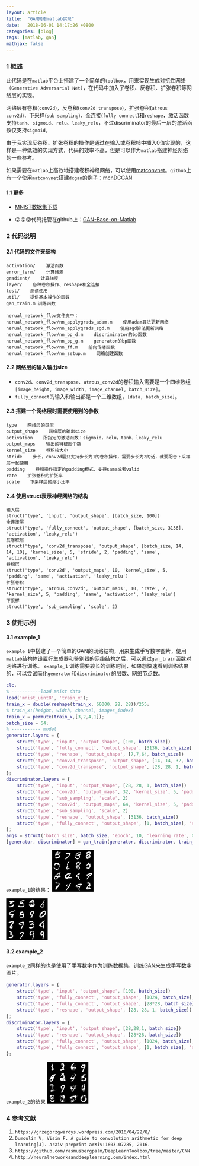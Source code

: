 ```yaml
---
layout: article
title:  "GAN网络matlab实现"
date:   2018-06-01 14:17:26 +0800
categories: [blog]
tags: [matlab, gan]
mathjax: false
---
```


### 1 概述

此代码是在`matlab`平台上搭建了一个简单的`toolbox`，用来实现生成对抗性网络（`Generative Adversarial Net`），在代码中加入了卷积、反卷积、扩张卷积等网络层的实现。

网络层有卷积(`conv2d`)，反卷积(`conv2d transpose`)，扩张卷积(`atrous conv2d`)，下采样(`sub sampling`)，全连接(`fully connect`)和`reshape`，激活函数支持`tanh`、`sigmoid`、`relu`、`leaky_relu`，不过discriminator的最后一层的激活函数仅支持`sigmoid`。

由于我实现反卷积、扩张卷积的操作是通过在输入或卷积核中插入0值实现的，这样是一种低效的实现方式，代码的效率不高，但是可以作为`matlab`搭建神经网络的一些参考。

如果需要在`matlab`上高效地搭建卷积神经网络，可以使用[matconvnet](http://www.vlfeat.org/matconvnet/)。`github`上有一个使用`matconvnet`搭建`dcgan`的例子：[mcnDCGAN](https://github.com/hbilen/mcnDCGAN)
#### 1.1 更多
* [MNIST数据集下载](https://github.com/rasmusbergpalm/DeepLearnToolbox/blob/master/data/mnist_uint8.mat)

* 😛😜😝代码托管在github上：[GAN-Base-on-Matlab](https://github.com/jonzhaocn/GAN-Base-on-Matlab)



### 2 代码说明

#### 2.1 代码的文件夹结构

```
activation/    激活函数
error_term/    计算残差
gradient/    计算梯度
layer/    各种卷积操作、reshape和全连接
test/    测试使用
util/    提供基本操作的函数
gan_train.m 训练函数

nerual_network_flow文件夹中：
nerual_network_flow/nn_applygrads_adam.m    使用adam算法更新网络
nerual_network_flow/nn_applygrads_sgd.m    使用sgd算法更新网络
nerual_network_flow/nn_bp_d.m    discriminator的bp函数
nerual_network_flow/nn_bp_g.m    generator的bp函数
nerual_network_flow/nn_ff.m    前向传播函数
nerual_network_flow/nn_setup.m    网络创建函数
```


#### 2.2 网络层的输入输出size

* `conv2d`、`conv2d_transpose`、`atrous_conv2d`的卷积输入需要是一个四维数组`[image_height, image_width, image_channel, batch_size]`。
* `fully_connect`的输入和输出都是一个二维数组，`[data, batch_size]`。



#### 2.3 搭建一个网络层时需要使用到的参数

```
type    网络层的类型
output_shape    网络层的输出size
activation    所指定的激活函数：sigmoid，relu，tanh、leaky_relu
output_maps    输出的特征图个数
kernel_size    卷积核大小
stride    步长，conv2d层只支持步长为1的卷积操作，需要步长为2的话，就要配合下采样层一起使用
padding    卷积操作指定的padding模式，支持same或者valid
rate    扩张卷积的扩张率
scale    下采样层的缩小比率
```


#### 2.4 使用struct表示神经网络的结构

```
输入层
struct('type', 'input', 'output_shape', [batch_size, 100])
全连接层
struct('type', 'fully_connect', 'output_shape', [batch_size, 3136], 'activation', 'leaky_relu')
反卷积层
struct('type', 'conv2d_transpose', 'output_shape', [batch_size, 14, 14, 10], 'kernel_size', 5, 'stride', 2, 'padding', 'same', 'activation', 'leaky_relu')
卷积层
struct('type', 'conv2d', 'output_maps', 10, 'kernel_size', 5, 'padding', 'same', 'activation', 'leaky_relu')
扩张卷积
struct('type', 'atrous_conv2d', 'output_maps', 10, 'rate', 2, 'kernel_size', 5, 'padding', 'same', 'activation', 'leaky_relu')
下采样
struct('type', 'sub_sampling', 'scale', 2)
```


### 3 使用示例

#### 3.1 example_1
`example_1`中搭建了一个简单的GAN的网络结构，用来生成手写数字图片，使用`matlab`结构体设置好生成器和鉴别器的网络结构之后，可以通过`gan_train`函数对网络进行训练。
`example_1` 训练需要较长的训练时间，如果想快速看到训练结果的，可以尝试简化`generator`和`discriminator`的层数、网络节点数。
```matlab
clc;
% -----------load mnist data
load('mnist_uint8', 'train_x');
train_x = double(reshape(train_x, 60000, 28, 28))/255;
% train_x:[height, width, channel, images_index]
train_x = permute(train_x,[3,2,4,1]);
batch_size = 64;
% ----------- model
generator.layers = {
    struct('type', 'input', 'output_shape', [100, batch_size]) 
    struct('type', 'fully_connect', 'output_shape', [3136, batch_size], 'activation', 'leaky_relu')
    struct('type', 'reshape', 'output_shape', [7,7,64, batch_size])
    struct('type', 'conv2d_transpose', 'output_shape', [14, 14, 32, batch_size], 'kernel_size', 5, 'stride', 2, 'padding', 'same', 'activation', 'leaky_relu')
    struct('type', 'conv2d_transpose', 'output_shape', [28, 28, 1, batch_size], 'kernel_size', 5, 'stride', 2, 'padding', 'same', 'activation', 'sigmoid')
};
discriminator.layers = {
    struct('type', 'input', 'output_shape', [28, 28, 1, batch_size])
    struct('type', 'conv2d', 'output_maps', 32, 'kernel_size', 5, 'padding', 'same', 'activation', 'leaky_relu')
    struct('type', 'sub_sampling', 'scale', 2)
    struct('type', 'conv2d', 'output_maps', 64, 'kernel_size', 5, 'padding', 'same', 'activation', 'leaky_relu')
    struct('type', 'sub_sampling', 'scale', 2)
    struct('type', 'reshape', 'output_shape', [3136, batch_size])
    struct('type', 'fully_connect', 'output_shape', [1, batch_size], 'activation', 'sigmoid')
};
args = struct('batch_size', batch_size, 'epoch', 10, 'learning_rate', 0.001, 'optimizer', 'adam');
[generator, discriminator] = gan_train(generator, discriminator, train_x, args);
```
`example_1`的结果：
![epoch_5_t_500.png](/assets/gan-base-on-matlab/example1-result1.png)

![epoch_6_t_500.png](/assets/gan-base-on-matlab/example1-result2.png)



#### 3.2 example_2

`example_2`同样的也是使用了手写数字作为训练数据集，训练GAN来生成手写数字图片。

```matlab
generator.layers = {
    struct('type', 'input', 'output_shape', [100, batch_size]) 
    struct('type', 'fully_connect', 'output_shape', [1024, batch_size], 'activation', 'relu')
    struct('type', 'fully_connect', 'output_shape', [28*28, batch_size], 'activation', 'sigmoid') 
    struct('type', 'reshape', 'output_shape', [28, 28, 1, batch_size])
};
discriminator.layers = {
    struct('type', 'input', 'output_shape', [28,28,1, batch_size])
    struct('type', 'reshape', 'output_shape', [28*28, batch_size]) 
    struct('type', 'fully_connect', 'output_shape', [1024, batch_size], 'activation', 'relu')
    struct('type', 'fully_connect', 'output_shape', [1, batch_size], 'activation', 'sigmoid') 
};
```
`example_2`的结果
![epoch_7_t_1000.png](/assets/gan-base-on-matlab/example2-result1.png)



### 4 参考文献

1. `https://grzegorzgwardys.wordpress.com/2016/04/22/8/`
2. `Dumoulin V, Visin F. A guide to convolution arithmetic for deep learning[J]. arXiv preprint arXiv:1603.07285, 2016.`
3. `https://github.com/rasmusbergpalm/DeepLearnToolbox/tree/master/CNN`
4. `http://neuralnetworksanddeeplearning.com/index.html`